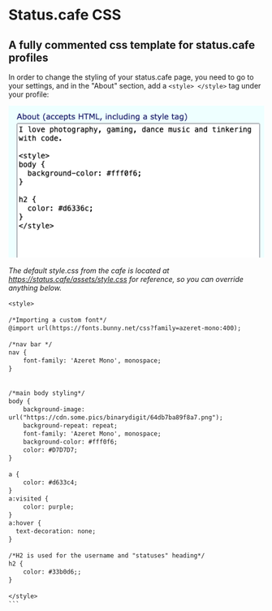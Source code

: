 # Status.cafe CSS

## A fully commented css template for status.cafe profiles

In order to change the styling of your status.cafe page, you need to go to your settings, and in the "About" section, add a ```<style> </style>``` tag under your profile:


![](/profile-ss.png)

*The default style.css from the cafe is located at https://status.cafe/assets/style.css for reference, so you can override anything below.*

````
<style>

/*Importing a custom font*/
@import url(https://fonts.bunny.net/css?family=azeret-mono:400);

/*nav bar */
nav {
	font-family: 'Azeret Mono', monospace;
}


/*main body styling*/
body {
	background-image: url("https://cdn.some.pics/binarydigit/64db7ba89f8a7.png");
	background-repeat: repeat;
	font-family: 'Azeret Mono', monospace;
 	background-color: #fff0f6;
 	color: #D7D7D7;
}

a {
	color: #d633c4;
}
a:visited {
	color: purple;
}
a:hover {
  text-decoration: none;
}

/*H2 is used for the username and "statuses" heading*/
h2 {
	color: #33b0d6;;
}

</style>
```